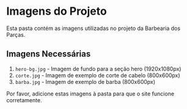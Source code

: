 # Imagens do Projeto

Esta pasta contém as imagens utilizadas no projeto da Barbearia dos Parças.

## Imagens Necessárias

1. `hero-bg.jpg` - Imagem de fundo para a seção hero (1920x1080px)
2. `corte.jpg` - Imagem de exemplo de corte de cabelo (800x600px)
3. `barba.jpg` - Imagem de exemplo de barba (800x600px)

Por favor, adicione estas imagens à pasta para que o site funcione corretamente. 